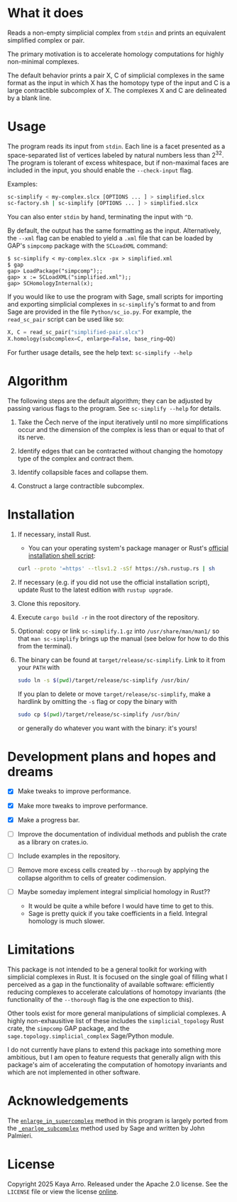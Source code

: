 # What it does

Reads a non-empty simplicial complex from `stdin` and prints an equivalent simplified complex or pair.

The primary motivation is to accelerate homology computations for highly non-minimal complexes.

The default behavior prints a pair X, C of simplicial complexes in the same format as the input in which X has the homotopy type of the input and C is a large contractible subcomplex of X. The complexes X and C are delineated by a blank line.

# Usage

The program reads its input from `stdin`. Each line is a facet presented as a space-separated list of vertices labeled by natural numbers less than 2<sup>32</sup>. The program is tolerant of excess whitespace, but if non-maximal faces are included in the input, you should enable the `--check-input` flag.

Examples:

```bash
sc-simplify < my-complex.slcx [OPTIONS ... ] > simplified.slcx
sc-factory.sh | sc-simplify [OPTIONS ... ] > simplified.slcx
```

You can also enter `stdin` by hand, terminating the input with `^D`.

By default, the output has the same formatting as the input. Alternatively, the `--xml` flag can be enabled to yield a `.xml` file that can be loaded by GAP's `simpcomp` package with the `SCLoadXML` command:

```
$ sc-simplify < my-complex.slcx -px > simplified.xml
$ gap
gap> LoadPackage("simpcomp");;
gap> x := SCLoadXML("simplified.xml");;
gap> SCHomologyInternal(x);
```

If you would like to use the program with Sage, small scripts for importing and exporting simplicial complexes in `sc-simplify`'s format to and from Sage are provided in the file `Python/sc_io.py`. For example, the `read_sc_pair` script can be used like so:

```python
X, C = read_sc_pair("simplified-pair.slcx")
X.homology(subcomplex=C, enlarge=False, base_ring=QQ)
```

For further usage details, see the help text: `sc-simplify --help`

# Algorithm

The following steps are the default algorithm; they can be adjusted by passing various flags to the program. See `sc-simplify --help` for details.

1. Take the Čech nerve of the input iteratively until no more simplifications occur and the dimension of the complex is less than or equal to that of its nerve.

2. Identify edges that can be contracted without changing the homotopy type of the complex and contract them.

3. Identify collapsible faces and collapse them.

4. Construct a large contractible subcomplex.

# Installation

1. If necessary, install Rust.
   
   - You can your operating system's package manager or Rust's [official installation shell script](https://www.rust-lang.org/tools/install):
   
   ```bash
   curl --proto '=https' --tlsv1.2 -sSf https://sh.rustup.rs | sh
   ```

2. If necessary (e.g. if you did not use the official installation script), update Rust to the latest edition with `rustup upgrade`.

3. Clone this repository.

4. Execute `cargo build -r` in the root directory of the repository.

5. Optional: copy or link `sc-simplify.1.gz` into `/usr/share/man/man1/` so that `man sc-simplify` brings up the manual (see below for how to do this from the terminal).

6. The binary can be found at `target/release/sc-simplify`. Link to it from your `PATH` with
   
   ```bash
   sudo ln -s $(pwd)/target/release/sc-simplify /usr/bin/
   ```
   
   If you plan to delete or move `target/release/sc-simplify`, make a hardlink by omitting the `-s` flag or copy the binary with
   
   ```bash
   sudo cp $(pwd)/target/release/sc-simplify /usr/bin/
   ```
   
   or generally do whatever you want with the binary: it's yours!

# Development plans and hopes and dreams

- [x] Make tweaks to improve performance.

- [x] Make more tweaks to improve performance.

- [x] Make a progress bar.

- [ ] Improve the documentation of individual methods and publish the crate as a library on crates.io.

- [ ] Include examples in the repository.

- [ ] Remove more excess cells created by `--thorough` by applying the collapse algorithm to cells of greater codimension.

- [ ] Maybe someday implement integral simplicial homology in Rust??
  
  - It would be quite a while before I would have time to get to this.
  - Sage is pretty quick if you take coefficients in a field. Integral homology is much slower.

# Limitations

This package is not intended to be a general toolkit for working with simplicial complexes in Rust. It is focused on the single goal of filling what I perceived as a gap in the functionality of available software: efficiently reducing complexes to accelerate calculations of homotopy invariants (the functionality of the `--thorough` flag is the one expection to this).

Other tools exist for more general manipulations of simplicial complexes. A highly non-exhausitive list of these includes the `simplicial_topology` Rust crate, the `simpcomp` GAP package, and the `sage.topology.simplicial_complex` Sage/Python module.

I do not currently have plans to extend this package into something more ambitious, but I am open to feature requests that generally align with this package's aim of accelerating the computation of homotopy invariants and which are not implemented in other software.

# Acknowledgements

The [`enlarge_in_supercomplex`](https://github.com/kaya-arro/sc-simplify/blob/18f794887aeee89266d0038d1942aaa945ec8938/src/simplicial_complex.rs#L170) method in this program is largely ported from the [`_enarlge_subcomplex`](https://github.com/sagemath/sage/blob/871ba9daed15374d6b2ff1c533970f44b70f21e9/src/sage/topology/simplicial_complex.py#L3901) method used by Sage and written by John Palmieri.

# License

Copyright 2025 Kaya Arro. Released under the Apache 2.0 license. See the `LICENSE` file or view the license [online](http://www.apache.org/licenses/LICENSE-2.0).
